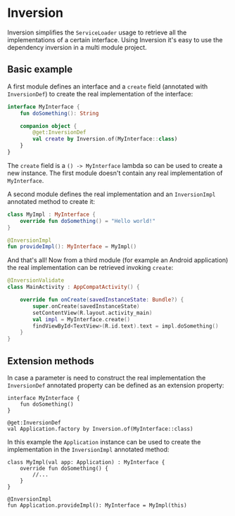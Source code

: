 # Inversion

Inversion simplifies the `ServiceLoader` usage to retrieve all the implementations of a certain interface.
Using Inversion it's easy to use the dependency inversion in a multi module project.

## Basic example

A first module defines an interface and a `create` field (annotated with `InversionDef`) to create the real implementation of the interface:

```kotlin
interface MyInterface {
    fun doSomething(): String

    companion object {
        @get:InversionDef
        val create by Inversion.of(MyInterface::class)
    }
}
```

The `create` field is a `() -> MyInterface` lambda so can be used to create a new instance. The first module
doesn't contain any real implementation of `MyInterface`.

A second module defines the real implementation and an `InversionImpl` annotated method to create it:

```kotlin
class MyImpl : MyInterface {
    override fun doSomething() = "Hello world!"
}

@InversionImpl
fun provideImpl(): MyInterface = MyImpl()
```

And that's all! Now from a third module (for example an Android application) the real
implementation can be retrieved invoking `create`:

```kotlin
@InversionValidate
class MainActivity : AppCompatActivity() {

    override fun onCreate(savedInstanceState: Bundle?) {
        super.onCreate(savedInstanceState)
        setContentView(R.layout.activity_main)
        val impl = MyInterface.create()
        findViewById<TextView>(R.id.text).text = impl.doSomething()
    }
}
```

## Extension methods

In case a parameter is need to construct the real implementation the `InversionDef` annotated property can
be defined as an extension property:

```
interface MyInterface {
    fun doSomething()
}

@get:InversionDef
val Application.factory by Inversion.of(MyInterface::class)
```

In this example the `Application` instance can be used to create the implementation in the `InversionImpl`
annotated method:

```
class MyImpl(val app: Application) : MyInterface {
    override fun doSomething() {
        //...
    }
}

@InversionImpl
fun Application.provideImpl(): MyInterface = MyImpl(this)
```
